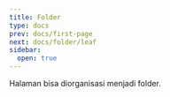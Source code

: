 ```yaml
---
title: Folder
type: docs
prev: docs/first-page
next: docs/folder/leaf
sidebar:
  open: true
---
```


Halaman bisa diorganisasi menjadi folder.

